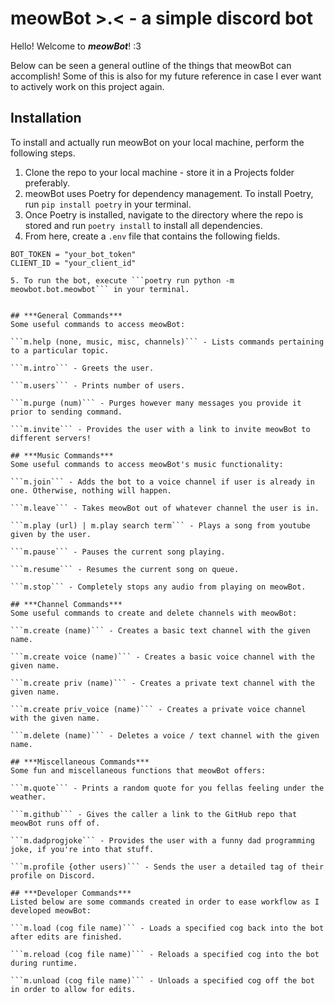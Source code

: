 # meowBot >.< - a simple discord bot

Hello! Welcome to ***meowBot***! :3

Below can be seen a general outline of the things that meowBot can accomplish!
Some of this is also for my future reference in case I ever want to actively work on this project again.

## **Installation**

To install and actually run meowBot on your local machine, perform the following steps.
1. Clone the repo to your local machine - store it in a Projects folder preferably.
2. meowBot uses Poetry for dependency management. To install Poetry, run ```pip install poetry``` in your terminal.
3. Once Poetry is installed, navigate to the directory where the repo is stored and run ```poetry install``` to install all dependencies.
4. From here, create a ```.env``` file that contains the following fields. 
```
BOT_TOKEN = "your_bot_token"
CLIENT_ID = "your_client_id"

5. To run the bot, execute ```poetry run python -m meowbot.bot.meowbot``` in your terminal.


## ***General Commands***
Some useful commands to access meowBot:

```m.help (none, music, misc, channels)``` - Lists commands pertaining to a particular topic.

```m.intro``` - Greets the user.

```m.users``` - Prints number of users.

```m.purge (num)``` - Purges however many messages you provide it prior to sending command.

```m.invite``` - Provides the user with a link to invite meowBot to different servers!

## ***Music Commands***
Some useful commands to access meowBot's music functionality:

```m.join``` - Adds the bot to a voice channel if user is already in one. Otherwise, nothing will happen.

```m.leave``` - Takes meowBot out of whatever channel the user is in.

```m.play (url) | m.play search term``` - Plays a song from youtube given by the user.

```m.pause``` - Pauses the current song playing.

```m.resume``` - Resumes the current song on queue.

```m.stop``` - Completely stops any audio from playing on meowBot.

## ***Channel Commands***
Some useful commands to create and delete channels with meowBot:

```m.create (name)``` - Creates a basic text channel with the given name.

```m.create voice (name)``` - Creates a basic voice channel with the given name.

```m.create priv (name)``` - Creates a private text channel with the given name.

```m.create priv_voice (name)``` - Creates a private voice channel with the given name.

```m.delete (name)``` - Deletes a voice / text channel with the given name.

## ***Miscellaneous Commands***
Some fun and miscellaneous functions that meowBot offers:

```m.quote``` - Prints a random quote for you fellas feeling under the weather.

```m.github``` - Gives the caller a link to the GitHub repo that meowBot runs off of.

```m.dadprogjoke``` - Provides the user with a funny dad programming joke, if you're into that stuff.

```m.profile {other users)``` - Sends the user a detailed tag of their profile on Discord.

## ***Developer Commands***
Listed below are some commands created in order to ease workflow as I developed meowBot:

```m.load (cog file name)``` - Loads a specified cog back into the bot after edits are finished.

```m.reload (cog file name)``` - Reloads a specified cog into the bot during runtime.

```m.unload (cog file name)``` - Unloads a specified cog off the bot in order to allow for edits.